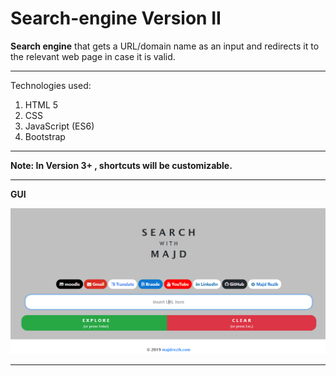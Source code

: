 # Search-engine Version II
**Search engine** that gets a URL/domain name as an input and redirects it to the relevant web page in case it is valid.

------------------------------------------------------------------------------------------------------------------------------------------

Technologies used:
1) HTML 5
2) CSS
3) JavaScript (ES6)
4) Bootstrap

------------------------------------------------------------------------------------------------------------------------------------------

**Note:
In Version 3+ , shortcuts will be customizable.**

------------------------------------------------------------------------------------------------------------------------------------------
**GUI**

![Image of the GUI](images/capture.PNG)


------------------------------------------------------------------------------------------------------------------------------------------

